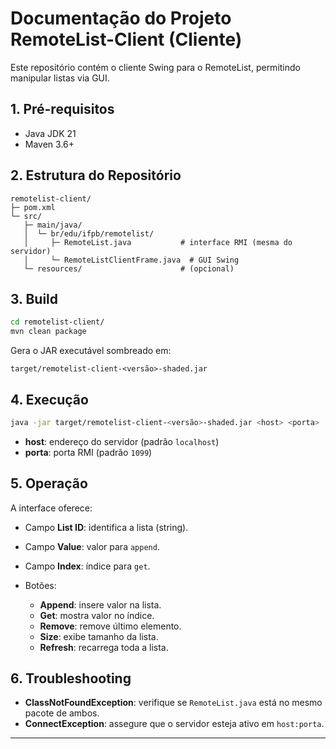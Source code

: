 # Documentação do Projeto RemoteList-Client (Cliente)

Este repositório contém o cliente Swing para o RemoteList, permitindo manipular listas via GUI.

## 1. Pré-requisitos

* Java JDK 21
* Maven 3.6+

## 2. Estrutura do Repositório

```
remotelist-client/
├─ pom.xml
└─ src/
   ├─ main/java/
   │  └─ br/edu/ifpb/remotelist/
   │     ├─ RemoteList.java           # interface RMI (mesma do servidor)
   │     └─ RemoteListClientFrame.java  # GUI Swing
   └─ resources/                      # (opcional)
```

## 3. Build

```bash
cd remotelist-client/
mvn clean package
```

Gera o JAR executável sombreado em:

```
target/remotelist-client-<versão>-shaded.jar
```

## 4. Execução

```bash
java -jar target/remotelist-client-<versão>-shaded.jar <host> <porta>
```

* **host**: endereço do servidor (padrão `localhost`)
* **porta**: porta RMI (padrão `1099`)

## 5. Operação

A interface oferece:

* Campo **List ID**: identifica a lista (string).
* Campo **Value**: valor para `append`.
* Campo **Index**: índice para `get`.
* Botões:

  * **Append**: insere valor na lista.
  * **Get**: mostra valor no índice.
  * **Remove**: remove último elemento.
  * **Size**: exibe tamanho da lista.
  * **Refresh**: recarrega toda a lista.

## 6. Troubleshooting

* **ClassNotFoundException**: verifique se `RemoteList.java` está no mesmo pacote de ambos.
* **ConnectException**: assegure que o servidor esteja ativo em `host:porta`.

---
